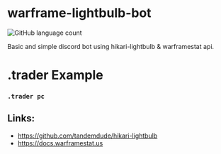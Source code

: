 # warframe-lightbulb-bot
![GitHub language count](https://img.shields.io/github/languages/count/0xRar/warframe-lightbulb-bot)

Basic and simple discord bot using hikari-lightbulb &amp; warframestat api.

# .trader Example
###  `.trader pc`

## Links:
- https://github.com/tandemdude/hikari-lightbulb
- https://docs.warframestat.us
